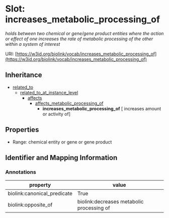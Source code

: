 # Slot: increases_metabolic_processing_of
_holds between two chemical or gene/gene product entities  where the action or effect of one increases the rate of metabolic processing of the other within a system of interest_


URI: [https://w3id.org/biolink/vocab/increases_metabolic_processing_of](https://w3id.org/biolink/vocab/increases_metabolic_processing_of)




## Inheritance

* [related_to](related_to.md)
    * [related_to_at_instance_level](related_to_at_instance_level.md)
        * [affects](affects.md)
            * [affects_metabolic_processing_of](affects_metabolic_processing_of.md)
                * **increases_metabolic_processing_of** [ increases amount or activity of]



## Properties

 * Range: chemical entity or gene or gene product



## Identifier and Mapping Information





### Annotations

| property | value |
| --- | --- |
| biolink:canonical_predicate | True |
| biolink:opposite_of | biolink:decreases metabolic processing of |


